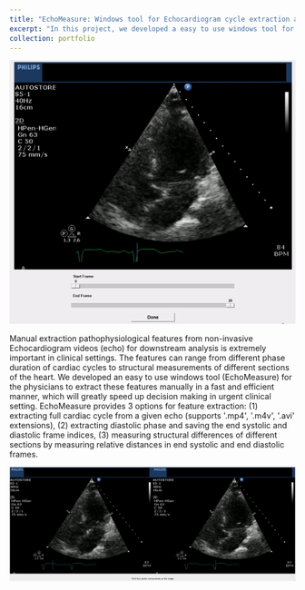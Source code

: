 ```yaml
---
title: "EchoMeasure: Windows tool for Echocardiogram cycle extraction and distance measurement"
excerpt: "In this project, we developed a easy to use windows tool for echocardiogram video cycle extraction, along with differnt distance measurement to analyze various pathophysiological features. <br/> ![demo](/images/echomeasure.gif)"
collection: portfolio
---
```


![method](/images/echomeasure.gif)

Manual extraction pathophysiological features from non-invasive Echocardiogram videos (echo) for downstream analysis is extremely important in clinical settings. The features can range from different phase duration of cardiac cycles to structural measurements of different sections of the heart. We developed an easy to use windows tool (EchoMeasure) for the physicians to extract these features manually in a fast and efficient manner, which will greatly speed up decision making in urgent clinical setting. EchoMeasure provides 3 options for feature extraction: (1) extracting full cardiac cycle from a given echo (supports '.mp4', '.m4v', '.avi' extensions), (2) extracting diastolic phase and saving the end systolic and diastolic frame indices, (3) measuring structural differences of different sections by measuring relative distances in end systolic and end diastolic frames.

![Echosegment](/images/ivsd.gif)
